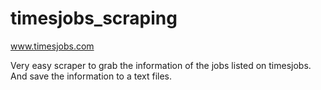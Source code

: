 # timesjobs_scraping
www.timesjobs.com

Very easy scraper to grab the information of the jobs listed on timesjobs. And save the information to a text files. 
